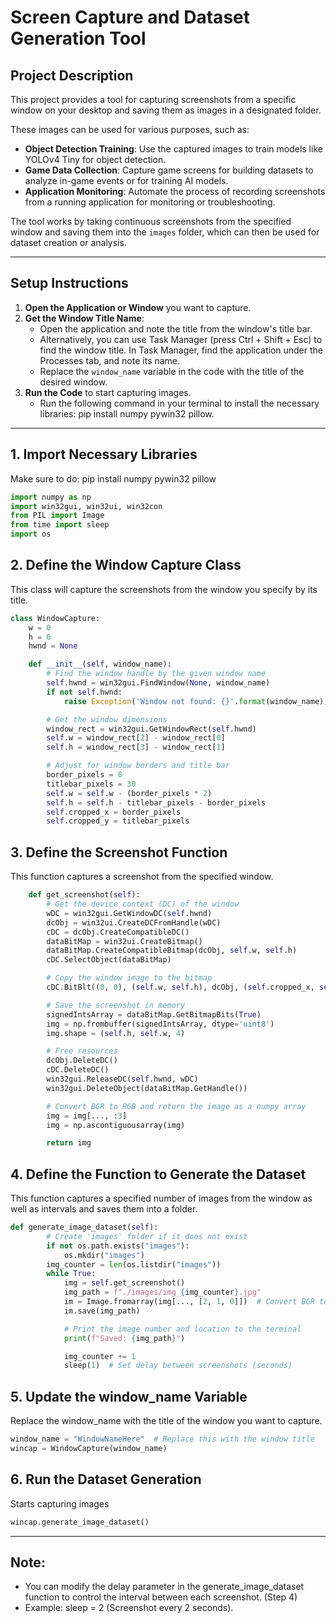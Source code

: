 # Screen Capture and Dataset Generation Tool

## Project Description

This project provides a tool for capturing screenshots from a specific window on your desktop and saving them as images in a designated folder. 

These images can be used for various purposes, such as:
- **Object Detection Training**: Use the captured images to train models like YOLOv4 Tiny for object detection.
- **Game Data Collection**: Capture game screens for building datasets to analyze in-game events or for training AI models.
- **Application Monitoring**: Automate the process of recording screenshots from a running application for monitoring or troubleshooting.

The tool works by taking continuous screenshots from the specified window and saving them into the `images` folder, which can then be used for dataset creation or analysis.

---
## Setup Instructions

1. **Open the Application or Window** you want to capture.
2. **Get the Window Title Name**:
    - Open the application and note the title from the window's title bar.
    - Alternatively, you can use Task Manager (press Ctrl + Shift + Esc) to find the window title. In Task Manager, find the application under the Processes tab, and note its name.
    - Replace the `window_name` variable in the code with the title of the desired window.
3. **Run the Code** to start capturing images.
    - Run the following command in your terminal to install the necessary libraries: pip install numpy pywin32 pillow.
---
## 1. Import Necessary Libraries
Make sure to do: pip install numpy pywin32 pillow
```python
import numpy as np
import win32gui, win32ui, win32con
from PIL import Image
from time import sleep
import os
```
## 2. Define the Window Capture Class
This class will capture the screenshots from the window you specify by its title.
```python
class WindowCapture:
    w = 0
    h = 0
    hwnd = None

    def __init__(self, window_name):
        # Find the window handle by the given window name
        self.hwnd = win32gui.FindWindow(None, window_name)
        if not self.hwnd:
            raise Exception('Window not found: {}'.format(window_name))

        # Get the window dimensions
        window_rect = win32gui.GetWindowRect(self.hwnd)
        self.w = window_rect[2] - window_rect[0]
        self.h = window_rect[3] - window_rect[1]

        # Adjust for window borders and title bar
        border_pixels = 8
        titlebar_pixels = 30
        self.w = self.w - (border_pixels * 2)
        self.h = self.h - titlebar_pixels - border_pixels
        self.cropped_x = border_pixels
        self.cropped_y = titlebar_pixels
```
## 3. Define the Screenshot Function
This function captures a screenshot from the specified window.
```python
    def get_screenshot(self):
        # Get the device context (DC) of the window
        wDC = win32gui.GetWindowDC(self.hwnd)
        dcObj = win32ui.CreateDCFromHandle(wDC)
        cDC = dcObj.CreateCompatibleDC()
        dataBitMap = win32ui.CreateBitmap()
        dataBitMap.CreateCompatibleBitmap(dcObj, self.w, self.h)
        cDC.SelectObject(dataBitMap)

        # Copy the window image to the bitmap
        cDC.BitBlt((0, 0), (self.w, self.h), dcObj, (self.cropped_x, self.cropped_y), win32con.SRCCOPY)

        # Save the screenshot in memory
        signedIntsArray = dataBitMap.GetBitmapBits(True)
        img = np.frombuffer(signedIntsArray, dtype='uint8')
        img.shape = (self.h, self.w, 4)

        # Free resources
        dcObj.DeleteDC()
        cDC.DeleteDC()
        win32gui.ReleaseDC(self.hwnd, wDC)
        win32gui.DeleteObject(dataBitMap.GetHandle())

        # Convert BGR to RGB and return the image as a numpy array
        img = img[..., :3]
        img = np.ascontiguousarray(img)

        return img
```
## 4. Define the Function to Generate the Dataset
This function captures a specified number of images from the window as well as intervals and saves them into a folder.
```python
def generate_image_dataset(self):
        # Create 'images' folder if it does not exist
        if not os.path.exists("images"):
            os.mkdir("images")
        img_counter = len(os.listdir("images"))
        while True:
            img = self.get_screenshot()
            img_path = f"./images/img_{img_counter}.jpg"
            im = Image.fromarray(img[..., [2, 1, 0]])  # Convert BGR to RGB
            im.save(img_path)

            # Print the image number and location to the terminal
            print(f"Saved: {img_path}")

            img_counter += 1
            sleep(1)  # Set delay between screenshots (seconds)
```
## 5. Update the window_name Variable
Replace the window_name with the title of the window you want to capture.
```python
window_name = "WindowNameHere"  # Replace this with the window title
wincap = WindowCapture(window_name)
```
## 6. Run the Dataset Generation
Starts capturing images
```python
wincap.generate_image_dataset()
```
---
## Note:
  - You can modify the delay parameter in the generate_image_dataset function to control the interval between each screenshot. (Step 4)
  - Example: sleep = 2 (Screenshot every 2 seconds).
